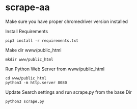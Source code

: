 # scrape-aa

Make sure you have proper chromedriver version installed 

Install Requirements
```
pip3 install -r requirements.txt
```


Make dir www/public_html
```
mkdir www/public_html
```


Run Python Web Server from www/public_html
```
cd www/public_html
python3 -m http.server 8080
```

Update Search settings and run scrape.py from the base Dir
```
python3 scrape.py
```